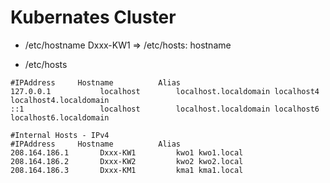 # Kubernates Cluster

- /etc/hostname
Dxxx-KW1  => /etc/hosts: hostname

- /etc/hosts
```
#IPAddress     Hostname    		 Alias
127.0.0.1			localhost	 	 localhost.localdomain localhost4  localhost4.localdomain 
::1     			localhost	 	 localhost.localdomain localhost6  localhost6.localdomain 

#Internal Hosts - IPv4
#IPAddress     Hostname    		 Alias
208.164.186.1		Dxxx-KW1		 kwo1 kwo1.local
208.164.186.2		Dxxx-KW2		 kwo2 kwo2.local
208.164.186.3		Dxxx-KM1		 kma1 kma1.local
```
